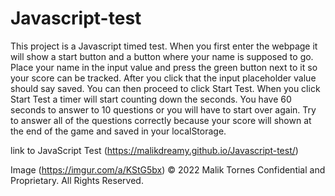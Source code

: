 # Javascript-test
This project is a Javascript timed test. When you first enter the webpage it will show a start button and a button where your name is supposed 
to go. Place your name in the input value and press the green button next to it so your score can be tracked. After you click that the input
placeholder value should say saved. You can then proceed to click Start Test. When you click Start Test a timer will start counting down the seconds. You have 60 seconds to answer to 10 questions or you will have to start over again.
Try to answer all of the questions correctly because your score will shown at the end of the game and saved in your localStorage.

link to JavaScript Test (https://malikdreamy.github.io/Javascript-test/)

Image (https://imgur.com/a/KStG5bx)
© 2022 Malik Tornes Confidential and Proprietary. All Rights Reserved.
